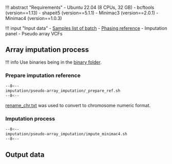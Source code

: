 !!! abstract "Requirements"
    - Ubuntu 22.04 (8 CPUs, 32 GB)
    - bcftools (version==1.13)
    - shapeit5 (version==5.1.1)
    - Minimac3 (version==2.0.1)
    - Minimac4 (version==1.0.3)

!!! input "Input data"
    - [Samples list of batch][2]
    - [Phasing reference][1]
    - Imputation panel
    - Pseudo array VCFs

## Array imputation process

!!! info
    Use binaries being in the [binary folder][4].

### Prepare imputation reference

```bash linenums="1"
--8<--
imputation/pseudo-array_imputation/_prepare_ref.sh
--8<--
```
[rename_chr.txt][5] was used to convert to chromosome numeric format.

### Imputation process 

```bash linenums="1"
--8<--
imputation/pseudo-array_imputation/impute_minimac4.sh
--8<--
```

## Output data




[1]: https://github.com/KTest-VN/lps_paper/tree/main/support_data/maps 
[2]: https://github.com/KTest-VN/lps_paper/tree/main/support_data/sample_list
[4]: https://github.com/KTest-VN/lps_paper/tree/main/imputation/pseudo-array_imputation/bin
[5]: https://github.com/KTest-VN/lps_paper/tree/main/support_data/rename_chr.txt